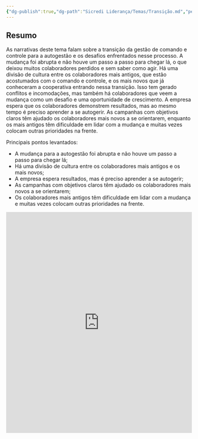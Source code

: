 ```yaml
---
{"dg-publish":true,"dg-path":"Sicredi Liderança/Temas/Transição.md","permalink":"/Sicredi Liderança/Temas/Transição/"}
---
```


## Resumo

As narrativas deste tema falam sobre a transição da gestão de comando e controle para a autogestão e os desafios enfrentados nesse processo. A mudança foi abrupta e não houve um passo a passo para chegar lá, o que deixou muitos colaboradores perdidos e sem saber como agir. Há uma divisão de cultura entre os colaboradores mais antigos, que estão acostumados com o comando e controle, e os mais novos que já conheceram a cooperativa entrando nessa transição. Isso tem gerado conflitos e incomodações, mas também há colaboradores que veem a mudança como um desafio e uma oportunidade de crescimento. A empresa espera que os colaboradores demonstrem resultados, mas ao mesmo tempo é preciso aprender a se autogerir. As campanhas com objetivos claros têm ajudado os colaboradores mais novos a se orientarem, enquanto os mais antigos têm dificuldade em lidar com a mudança e muitas vezes colocam outras prioridades na frente. 

Principais pontos levantados:
- A mudança para a autogestão foi abrupta e não houve um passo a passo para chegar lá;
- Há uma divisão de cultura entre os colaboradores mais antigos e os mais novos;
- A empresa espera resultados, mas é preciso aprender a se autogerir;
- As campanhas com objetivos claros têm ajudado os colaboradores mais novos a se orientarem;
- Os colaboradores mais antigos têm dificuldade em lidar com a mudança e muitas vezes colocam outras prioridades na frente.


<iframe src="https://embed.kumu.io/154423caad9aa1417fc8c264d8cbe960" width="100%" height="600" frameborder="0"></iframe>